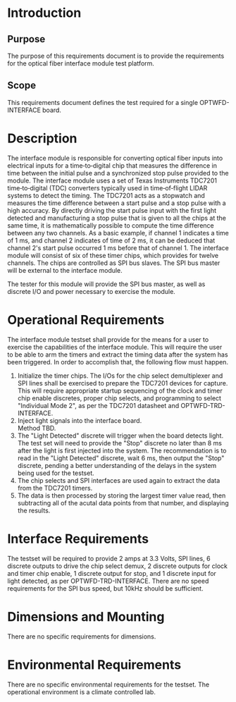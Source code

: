 # Introduction
## Purpose
The purpose of this requirements document is to provide the requirements for the optical fiber interface module test platform.
## Scope
This requirements document defines the test required for a single OPTWFD-INTERFACE board.
# Description
The interface module is responsible for converting optical fiber inputs into electrical inputs  for a  time‐to‐digital  chip  that measures  the  difference  in  time  between  the initial  pulse and a  synchronized  stop  pulse  provided  to  the module.  The interface module  uses  a  set  of  Texas  Instruments  TDC7201  time‐to‐digital  (TDC)  converters typically  used  in  time‐of‐flight  LIDAR  systems  to  detect  the  timing.    The  TDC7201 acts as a stopwatch and measures the time difference between a start pulse and a stop  pulse  with a  high accuracy.    By  directly  driving  the  start  pulse  input with  the first light detected and manufacturing a stop pulse that is given to all the chips at the same  time,  it  is  mathematically  possible  to  compute  the  time  difference  between any  two  channels.    As  a  basic example,  if  channel  1  indicates a  time  of  1 ms, and channel 2 indicates of  time of 2 ms, it can be deduced  that channel 2's start pulse occurred 1 ms before that of channel 1.  The interface module will consist of six of these timer chips, which provides  for twelve channels.  The chips are controlled as SPI bus slaves.  The SPI bus master will be external to the interface module. 

The tester for this module will provide the SPI bus master, as well as discrete I/O and power necessary to exercise the module.
# Operational Requirements
The interface module testset shall provide for the means for a user to exercise the capabilities of the interface module.  This will require the user to be able to arm the timers and extract the timing data after the system has been triggered.  In order to accomplish that, the following flow must happen.
1. Initialize the timer chips. 
The I/Os for the chip select demultiplexer and SPI lines shall be exercised to prepare the TDC7201 devices for capture.  This will require appropriate startup sequencing of the clock and timer chip enable discretes, proper chip selects, and programming to select "Individual Mode 2", as per the TDC7201 datasheet and OPTWFD-TRD-INTERFACE.
2. Inject light signals into the interface board.  
Method TBD.
3. The "Light Detected" discrete will trigger when the board detects light.  
The test set will need to provide the "Stop" discrete no later than 8 ms after the light is first injected into the system.  The recommendation is to read in the "Light Detected" discrete, wait 6 ms, then output the "Stop" discrete, pending a better understanding of the delays in the system being used for the testset.
4. The chip selects and SPI interfaces are used again to extract the data from the TDC7201 timers.
5. The data is then processed by storing the largest timer value read, then subtracting all of the acutal data points from that number, and displaying the results.
# Interface Requirements
The testset will be required to provide 2 amps at 3.3 Volts, SPI lines, 6 discrete outputs to drive the chip select demux, 2 discrete outputs for clock and timer chip enable, 1 discrete output for stop, and 1 discrete input for light detected, as per OPTWFD-TRD-INTERFACE.  There are no speed requirements for the SPI bus speed, but 10kHz should be sufficient.  
# Dimensions and Mounting
There are no specific requirements for dimensions.
# Environmental Requirements
There are no specific environmental requirements for the testset.  The operational environment is a climate controlled lab.